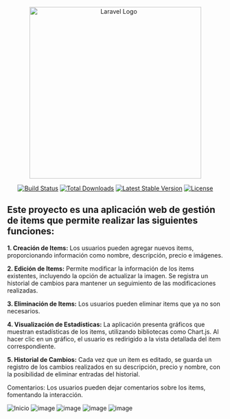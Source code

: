 <p align="center"><a href="https://laravel.com" target="_blank"><img src="https://raw.githubusercontent.com/laravel/art/master/logo-lockup/5%20SVG/2%20CMYK/1%20Full%20Color/laravel-logolockup-cmyk-red.svg" width="400" alt="Laravel Logo"></a></p>

<p align="center">
<a href="https://github.com/laravel/framework/actions"><img src="https://github.com/laravel/framework/workflows/tests/badge.svg" alt="Build Status"></a>
<a href="https://packagist.org/packages/laravel/framework"><img src="https://img.shields.io/packagist/dt/laravel/framework" alt="Total Downloads"></a>
<a href="https://packagist.org/packages/laravel/framework"><img src="https://img.shields.io/packagist/v/laravel/framework" alt="Latest Stable Version"></a>
<a href="https://packagist.org/packages/laravel/framework"><img src="https://img.shields.io/packagist/l/laravel/framework" alt="License"></a>
</p>

<h2>Este proyecto es una aplicación web de gestión de items que permite realizar las siguientes funciones:</h2>

<p><strong>1. Creación de Items:</strong> Los usuarios pueden agregar nuevos items, proporcionando información como nombre, descripción, precio e imágenes.

<strong>2. Edición de Items:</strong> Permite modificar la información de los items existentes, incluyendo la opción de actualizar la imagen. Se registra un historial de cambios para mantener un seguimiento de las modificaciones realizadas.

<strong>3. Eliminación de Items:</strong> Los usuarios pueden eliminar items que ya no son necesarios.

<strong>4. Visualización de Estadísticas:</strong> La aplicación presenta gráficos que muestran estadísticas de los items, utilizando bibliotecas como Chart.js. Al hacer clic en un gráfico, el usuario es redirigido a la vista detallada del item correspondiente.

<strong>5. Historial de Cambios:</strong> Cada vez que un item es editado, se guarda un registro de los cambios realizados en su descripción, precio y nombre, con la posibilidad de eliminar entradas del historial.

Comentarios: Los usuarios pueden dejar comentarios sobre los items, fomentando la interacción.</p>

![Inicio](https://github.com/user-attachments/assets/06df6201-444e-4028-8bea-4d4348e436d5)
![image](https://github.com/user-attachments/assets/6c4794d4-45fe-49d9-8357-4bd7fc74c714)
![image](https://github.com/user-attachments/assets/ed16712d-5cce-40ee-a840-32bf30faef20)
![image](https://github.com/user-attachments/assets/2a00f78a-30b1-4ca8-8bb1-65c81d0063d2)
![image](https://github.com/user-attachments/assets/8f9518af-fe93-4e74-8687-0ea39ee0cd9e)

